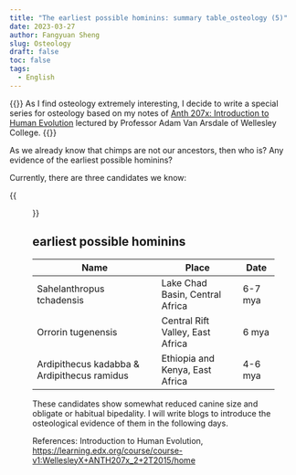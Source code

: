 ```yaml
---
title: "The earliest possible hominins: summary table_osteology (5)"
date: 2023-03-27
author: Fangyuan Sheng
slug: Osteology
draft: false
toc: false
tags:
  - English
---
```


{{<block class="info">}}
As I find osteology extremely interesting, I decide to write a special series for osteology based on my notes of [Anth 207x: Introduction to Human Evolution](https://learning.edx.org/course/course-v1:WellesleyX+ANTH207x_2+2T2015/home) lectured by Professor Adam Van Arsdale of Wellesley College. {{<end>}}


As we already know that chimps are not our ancestors, then who is? Any evidence of the earliest possible hominins? 

Currently, there are three candidates we know:
  
  {{<figure src="https://hellenshengfy.github.io/homini1.jpg">}}

## earliest possible hominins

| **Name** | **Place** | **Date** |
|---------|---------|---------|
| Sahelanthropus tchadensis | Lake Chad Basin, Central Africa | 6-7 mya |
| Orrorin tugenensis | Central Rift Valley, East Africa | 6 mya |
| Ardipithecus kadabba & Ardipithecus ramidus | Ethiopia and Kenya, East Africa | 4-6 mya |

These candidates show somewhat reduced canine size and obligate or habitual bipedality. I will write blogs to introduce the osteological evidence of them in the following days.

References: Introduction to Human Evolution, https://learning.edx.org/course/course-v1:WellesleyX+ANTH207x_2+2T2015/home
